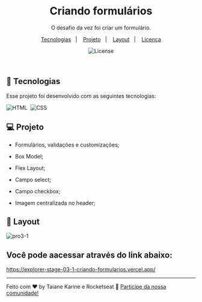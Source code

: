<h1 align="center"> Criando formulários </h1>

<p align="center">
O desafio da vez foi criar um formulário.
</p>

<p align="center">
  <a href="#-tecnologias">Tecnologias</a>&nbsp;&nbsp;&nbsp;|&nbsp;&nbsp;&nbsp;
  <a href="#-projeto">Projeto</a>&nbsp;&nbsp;&nbsp;|&nbsp;&nbsp;&nbsp;
  <a href="#-layout">Layout</a>&nbsp;&nbsp;&nbsp;|&nbsp;&nbsp;&nbsp;
  <a href="#memo-licença">Licença</a>
</p>

<p align="center">
  <img alt="License" src="https://img.shields.io/static/v1?label=license&message=MIT&color=49AA26&labelColor=000000">
</p>

<br>

## 🚀 Tecnologias

Esse projeto foi desenvolvido com as seguintes tecnologias:

![HTML](https://img.shields.io/badge/-HTML-05122A?style=flat&logo=HTML5)&nbsp;
![CSS](https://img.shields.io/badge/-CSS-05122A?style=flat&logo=CSS3&logoColor=1572B6)&nbsp;

## 💻 Projeto

- Formulários, validações e customizações;

- Box Model;

- Flex Layout;

- Campo select;

- Campo checkbox;

- Imagem centralizada no header;


## 🔖 Layout

![pro3-1](https://user-images.githubusercontent.com/94652702/200230448-4267b981-baa2-43dd-9cb1-c88835aeaae8.png)


## Você pode aacessar através do link abaixo:
https://explorer-stage-03-1-criando-formularios.vercel.app/

---

Feito com ♥ by Taiane Karine e Rocketseat :wave: [Participe da nossa comunidade!](https://discord.gg/rocketseat)
